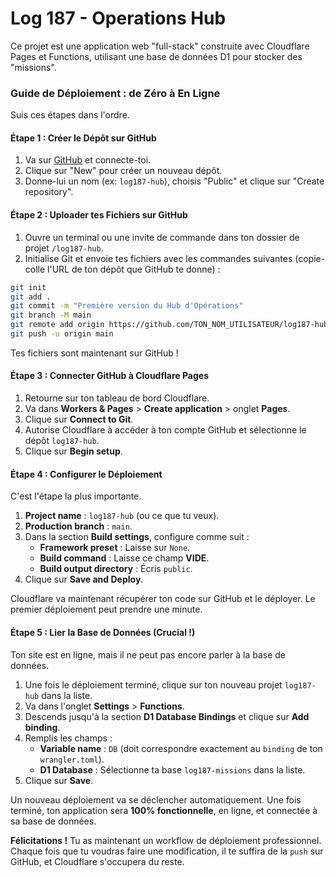 # Log 187 - Operations Hub

Ce projet est une application web "full-stack" construite avec Cloudflare Pages et Functions, utilisant une base de données D1 pour stocker des "missions".

### Guide de Déploiement : de Zéro à En Ligne

Suis ces étapes dans l'ordre.

#### Étape 1 : Créer le Dépôt sur GitHub

1.  Va sur [GitHub](https://github.com) et connecte-toi.
2.  Clique sur "New" pour créer un nouveau dépôt.
3.  Donne-lui un nom (ex: `log187-hub`), choisis "Public" et clique sur "Create repository".

#### Étape 2 : Uploader tes Fichiers sur GitHub

1.  Ouvre un terminal ou une invite de commande dans ton dossier de projet `/log187-hub`.
2.  Initialise Git et envoie tes fichiers avec les commandes suivantes (copie-colle l'URL de ton dépôt que GitHub te donne) :

```bash
git init
git add .
git commit -m "Première version du Hub d'Opérations"
git branch -M main
git remote add origin https://github.com/TON_NOM_UTILISATEUR/log187-hub.git
git push -u origin main
```
Tes fichiers sont maintenant sur GitHub !

#### Étape 3 : Connecter GitHub à Cloudflare Pages

1.  Retourne sur ton tableau de bord Cloudflare.
2.  Va dans **Workers & Pages** > **Create application** > onglet **Pages**.
3.  Clique sur **Connect to Git**.
4.  Autorise Cloudflare à accéder à ton compte GitHub et sélectionne le dépôt `log187-hub`.
5.  Clique sur **Begin setup**.

#### Étape 4 : Configurer le Déploiement

C'est l'étape la plus importante.
1.  **Project name** : `log187-hub` (ou ce que tu veux).
2.  **Production branch** : `main`.
3.  Dans la section **Build settings**, configure comme suit :
    * **Framework preset** : Laisse sur `None`.
    * **Build command** : Laisse ce champ **VIDE**.
    * **Build output directory** : Écris `public`.
4.  Clique sur **Save and Deploy**.

Cloudflare va maintenant récupérer ton code sur GitHub et le déployer. Le premier déploiement peut prendre une minute.

#### Étape 5 : Lier la Base de Données (Crucial !)

Ton site est en ligne, mais il ne peut pas encore parler à la base de données.
1.  Une fois le déploiement terminé, clique sur ton nouveau projet `log187-hub` dans la liste.
2.  Va dans l'onglet **Settings** > **Functions**.
3.  Descends jusqu'à la section **D1 Database Bindings** et clique sur **Add binding**.
4.  Remplis les champs :
    * **Variable name** : `DB` (doit correspondre exactement au `binding` de ton `wrangler.toml`).
    * **D1 Database** : Sélectionne ta base `log187-missions` dans la liste.
5.  Clique sur **Save**.

Un nouveau déploiement va se déclencher automatiquement. Une fois terminé, ton application sera **100% fonctionnelle**, en ligne, et connectée à sa base de données.

**Félicitations !** Tu as maintenant un workflow de déploiement professionnel. Chaque fois que tu voudras faire une modification, il te suffira de la `push` sur GitHub, et Cloudflare s'occupera du reste.

